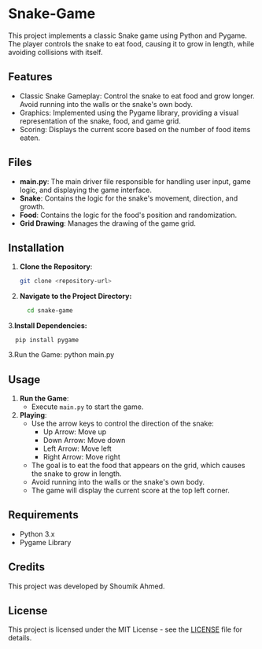 # Snake-Game
This project implements a classic Snake game using Python and Pygame. The player controls the snake to eat food, causing it to grow in length, while avoiding collisions with itself.

## Features
- Classic Snake Gameplay: Control the snake to eat food and grow longer. Avoid running into the walls or the snake's own body.
- Graphics: Implemented using the Pygame library, providing a visual representation of the snake, food, and game grid.
- Scoring: Displays the current score based on the number of food items eaten.
## Files
- **main.py**: The main driver file responsible for handling user input, game logic, and displaying the game interface.
- **Snake**: Contains the logic for the snake's movement, direction, and growth.
- **Food**: Contains the logic for the food's position and randomization.
- **Grid Drawing**: Manages the drawing of the game grid.
## Installation
1. **Clone the Repository**: 
   ```bash
   git clone <repository-url>
2. **Navigate to the Project Directory:**
     ```bash
       cd snake-game
3.**Install Dependencies:**
     
      pip install pygame
3.Run the Game:
      python main.py
## Usage
1. **Run the Game**: 
   - Execute `main.py` to start the game.
2. **Playing**:
   - Use the arrow keys to control the direction of the snake:
     - Up Arrow: Move up
     - Down Arrow: Move down
     - Left Arrow: Move left
     - Right Arrow: Move right
   - The goal is to eat the food that appears on the grid, which causes the snake to grow in length.
   - Avoid running into the walls or the snake's own body.
   - The game will display the current score at the top left corner.
## Requirements
- Python 3.x
- Pygame Library
## Credits
This project was developed by Shoumik Ahmed.
## License
This project is licensed under the MIT License - see the [LICENSE](LICENSE) file for details.



